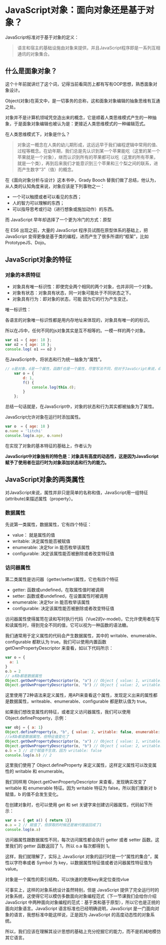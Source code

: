 # JavaScript对象：面向对象还是基于对象？

JavaScript标准对于基于对象的定义：

> 语言和宿主的基础设施由对象来提供，并且JavaScript程序即是一系列互相通讯的对象集合。

## 什么是面象对象？

这个十年前就讲烂了这个词，记得当前看简历上都有写有OOP思想，熟悉面象对象设计。

Object(对象)在英文中，是一切事务的总称，这和面象对象编辑的抽象思维有互通之处。

对象并不是计算机领域凭空造出来的概念，它是顺着人类思维模式产生的一种抽象，于是面象对象编辑也被认为是：更接近人类思维模式的一种编辑范式。

在人类思维模式下，对象是什么？

> 对象这一概念在人类的幼儿期形成，这远远早于我们编程逻辑中常用的值、过程等概念。在幼年期，我们总是先认识到某一个苹果能吃（这里的某一个苹果就是一个对象），继而认识到所有的苹果都可以吃（这里的所有苹果，就是一个类），再到后来我们才能意识到三个苹果和三个梨之间的联系，进而产生数字“3”（值）的概念。

在《面向对象分析与设计》这本书中，Grady Booch 替我们做了总结，他认为，从人类的认知角度来说，对象应该是下列事物之一：

- 一个可以触摸或者可以看见的东西；
- 人的智力可以理解的东西；
- 可以指导思考或行动（进行想象或施加动作）的东西。

而 JavaScript 早年却选择了一个更为冷门的方式：原型

在 ES6 出现之前，大量的 JavaScript 程序员试图在原型体系的基础上，把 JavaScript 变得更像是基于类的编程，进而产生了很多所谓的“框架”，比如 PrototypeJS、Dojo。

## JavaScript对象的特征

### 对象的本质特征

- 对象具有唯一标识性：即使完全两个相同的两个对象，也并非同一个对象。
- 对象有状态：对象具有状态，同一对象可能处于不同状态之下。
- 对象具有行为：即对象的状态，可能 因为它的行为产生变迁。

唯一标识性：

各语言的对象唯一标识性都是用内存地址来体现的，对象具有唯一的的标识。

所以在JS中，任何不同的js对象其实是互不相等的。一模一样的两个对象。

```js
var o1 = { age: 18 };
var o2 = { age: 18 };
console.log( o1 == o2 )
```

在JavaScript中，将状态和行为统一抽象为“属性”。

```js
// o是对象，d是一个属性，函数f也是一个属性，尽管写法不同，但对于JavaScript来说，d和f就是两个普通属性
    var o = { 
        d: 1,
        f() {
            console.log(this.d);
        }    
    };
```

总结一句话就是，在JavaScript中，对象的状态和行为其实都被抽象为了属性。

JavaScript允许对象在运行时添加属性。

```js
var o  = { age: 18 }
o.name = 'litchi'
console.log(o.age, o.name)
```

在实现了对象的基本特征的基础上，作者认为

**JavaScript中对象独有的特色是：对象具有高度的动态性，这是因为JavaScript赋予了使用者在运行时为对象添加状态和行为的能力。**



## JavaScript对象的两类属性

对JavaScript来说，属性并非只是简单的名称和值，JavaScript用一组特征(attribute)来描述属性（property）。

### 数据属性

先说第一类属性，数据属性，它有四个特征：

- value： 就是属性的值
- writable: 决定属性能否被赋值
- enumerable: 决定for in 能否枚举该属性
- configurable: 决定该属性能否被删除或者改变特征值

### 访问器属性

第二类属性是访问器（getter/setter)属性，它也有四个特征

- getter: 函数或undefined，在取属性值时被调用
- setter: 函数或者undefined，在设置属性时被调用
- enumerable: 决定for in 能否枚举该属性
- configurable: 决定该属性能否被删除或者改变特征值

访问器属性使得属笥在读和写时执行代码（Vue2的v-model)，它允许使用者在写和读属性时，得到完全不同的值，它可以视为一种函数的语法糖。

我们通常用于定义属性的代码会产生数据属性，其中的 writable、enumerable、configurable 都默认为 true。我们可以使用内置函数 getOwnPropertyDescriptor 来查看，如以下代码所示：

```js
var o = {
  a: 1
}
o.b = 2
// a和b都是数据属性
Object.getOwnPropertyDescriptor(o, "a") // Object { value: 1, writable: true, enumerable: true, configurable: true }
Object.getOwnPropertyDescriptor(o, "b") // Object { value: 2, writable: true, enumerable: true, configurable: true }
```

这里使用了2种语法来定义属性，用API来查看这个属性，发现定义出来的属性都是数据属性，writeable、enumerable、configurable 都是默认值为 true。

如果我们想改变属性的特征，或者定义访问器属性，我们可以使用Object.defineProperty，示例：

```js
var obj = { a: 1}
Object.defineProperty(o, "b", { value: 2, writable: false, enumerable: false, configurable: true} )
//a和b都是数据属性，但特征值变化了
Object.getOwnPropertyDescriptor(o, "a") // Object { value: 1, writable: true, enumerable: true, configurable: true }
Object.getOwnPropertyDescriptor(o, "b") // Object { value: 2, writable: false, enumerable: false, configurable: true }
o.b = 3 // 这个赋值不生效，因为 writable: false
console.log(o.b) // 2
```

这里我们使用了 Object.defineProperty 来定义属性，这样定义属性可以改变属性的 writable 和 enumerable。

我们同样用 Object.getOwnPropertyDescriptor 来查看，发现确实改变了 writable 和 enumerable 特征。因为 writable 特征为 false，所以我们重新对 b 赋值，b 的值不会发生变化。

在创建对象时，也可以使用 get 和 set 关键字来创建访问器属性，代码如下所示：

```js
var o = { get a() { return 1}}
o.a = 2 // 赋值了，但获取的时候还是被代理返回成了1
console.log(o.a)
```

访问器属性跟数据属性不同，每次访问属性都会执行 getter 或者 setter 函数。这里我们的 getter 函数返回了 1，所以 o.a 每次都得到 1。

这样，我们就理解了，实际上 JavaScript 对象的运行时是一个“属性的集合”，属性以字符串或者 Symbol 为 key，以数据属性特征值或者访问器属性特征值为 value。

对象是一个属性的索引结构，可以快速的使用key来定位查找vlue



可事实上，这样的对象系统设计虽然特别，但是 JavaScript 提供了完全运行时的对象系统，这使得它可以模仿多数面向对象编程范式（下一节课我们会给你介绍 JavaScript 中两种面向对象编程的范式：基于类和基于原型），所以它也是正统的面向对象语言。JavaScript 语言标准也已经明确说明，JavaScript 是一门面向对象的语言，我想标准中能这样说，正是因为 JavaScript 的高度动态性的对象系统。

所以，我们应该在理解其设计思想的基础上充分挖掘它的能力，而不是机械地模仿其它语言。




